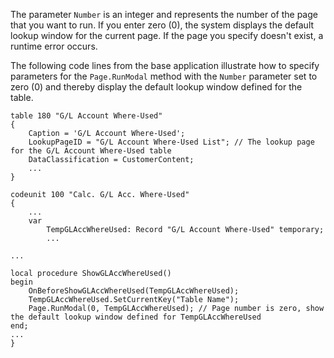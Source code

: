 The parameter `Number` is an integer and represents the number of the page that you want to run. If you enter zero (0), the system displays the default lookup window for the current page. If the page you specify doesn't exist, a runtime error occurs.

The following code lines from the base application illustrate how to specify parameters for the `Page.RunModal` method with the `Number` parameter set to zero (0) and thereby display the default lookup window defined for the table.

```al
table 180 "G/L Account Where-Used"
{
    Caption = 'G/L Account Where-Used';
    LookupPageID = "G/L Account Where-Used List"; // The lookup page for the G/L Account Where-Used table
    DataClassification = CustomerContent;
    ...
}
```

```al
codeunit 100 "Calc. G/L Acc. Where-Used"
{
    ...   
    var
        TempGLAccWhereUsed: Record "G/L Account Where-Used" temporary;
        ...

...

local procedure ShowGLAccWhereUsed()
begin
    OnBeforeShowGLAccWhereUsed(TempGLAccWhereUsed);
    TempGLAccWhereUsed.SetCurrentKey("Table Name");
    Page.RunModal(0, TempGLAccWhereUsed); // Page number is zero, show the default lookup window defined for TempGLAccWhereUsed
end;
...
}
```
